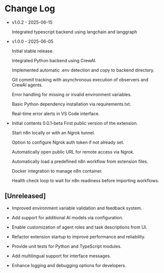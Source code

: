 # Change Log

* v1.0.2 - 2025-06-15

    Integrated typescript backend using langchain and langgraph

* v1.0.0 - 2025-06-05

    Initial stable release.

    Integrated Python backend using CrewAI.

    Implemented automatic .env detection and copy to backend directory.

    Git commit tracking with asynchronous execution of observers and CrewAI agents.

    Error handling for missing or invalid environment variables.

    Basic Python dependency installation via requirements.txt.

    Real-time error alerts in VS Code interface.

* Initial contents 0.0.1-beta
    First public version of the extension.

    Start n8n locally or with an Ngrok tunnel.

    Option to configure Ngrok auth token if not already set.

    Automatically open public URL for remote access via Ngrok.

    Automatically load a predefined n8n workflow from extension files.

    Docker integration to manage n8n container.

    Health check loop to wait for n8n readiness before importing workflows.

## [Unreleased]

- Improved environment variable validation and feedback system.

- Add support for additional AI models via configuration.

- Enable customization of agent roles and task descriptions from UI.

- Refactor extension startup to improve performance and reliability.

- Provide unit tests for Python and TypeScript modules.

- Add multilingual support for interface messages.

- Enhance logging and debugging options for developers.